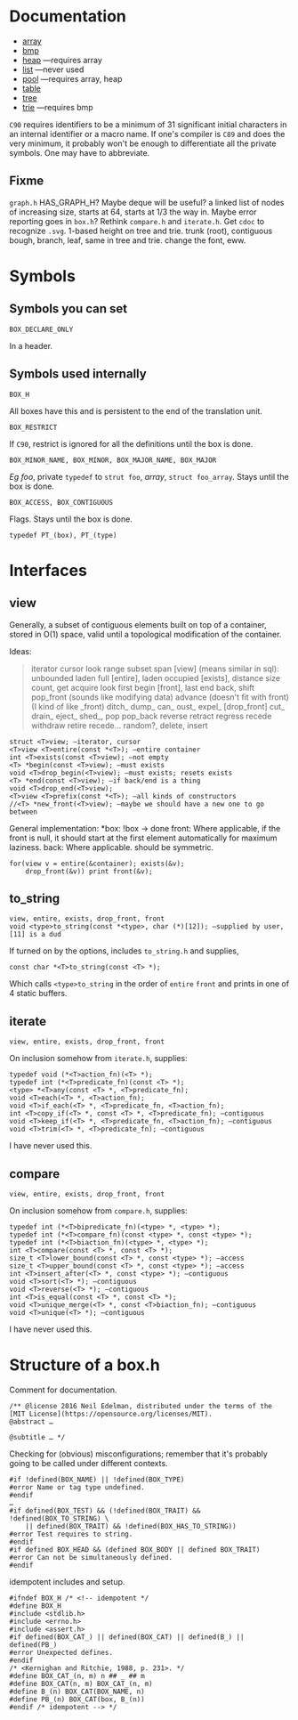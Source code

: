 # Documentation

* [array](array.md)
* [bmp](bmp.md)
* [heap](heap.mb) —requires array
* [list](list.md) —never used
* [pool](pool.md) —requires array, heap
* [table](table.md)
* [tree](tree.md)
* [trie](trie.md) —requires bmp

`C90` requires identifiers to be a minimum of 31 significant initial characters in an internal
identifier or a macro name. If one's compiler is `C89` and does the very minimum, it
probably won't be enough to differentiate all the private symbols. One may have to
abbreviate.

## Fixme

`graph.h` HAS_GRAPH_H?
Maybe deque will be useful? a linked list of nodes of increasing size, starts at 64, starts at
1/3 the way in.
Maybe error reporting goes in `box.h`?
Rethink `compare.h` and `iterate.h`.
Get `cdoc` to recognize `.svg`.
1-based height on tree and trie.
trunk (root), contiguous bough, branch, leaf, same in tree and trie.
change the font, eww.

# Symbols

## Symbols you can set

	BOX_DECLARE_ONLY
In a header.

## Symbols used internally

	BOX_H
All boxes have this and is persistent to the end of the translation unit.

	BOX_RESTRICT
If `C90`, restrict is ignored for all the definitions until the box is done.

	BOX_MINOR_NAME, BOX_MINOR, BOX_MAJOR_NAME, BOX_MAJOR
_Eg_ _foo_, private `typedef` to `strut foo`, _array_, `struct foo_array`. Stays until the box is done.

	BOX_ACCESS, BOX_CONTIGUOUS
Flags. Stays until the box is done.

	typedef PT_(box), PT_(type)

# Interfaces

## view

Generally, a subset of contiguous elements built on top of a container, stored in O(1) space, valid until a topological modification of the container.

Ideas:
> iterator cursor look range subset span [view] (means similar in sql): unbounded laden full [entire], laden occupied [exists], distance size count, get acquire look first begin [front], last end back, shift pop_front (sounds like modifying data) advance (doesn't fit with front) (I kind of like \_front) ditch_ dump_ can_ oust_ expel_ [drop_front] cut_ drain_ eject_ shed_, pop pop_back reverse retract regress recede withdraw retire recede… random?, delete, insert

	struct <T>view; —iterator, cursor
	<T>view <T>entire(const *<T>); —entire container
	int <T>exists(const <T>view); —not empty
	<T> *begin(const <T>view); —must exists
	void <T>drop_begin(<T>view); —must exists; resets exists
	<T> *end(const <T>view); —if back/end is a thing
	void <T>drop_end(<T>view);
	<T>view <T>prefix(const *<T>); —all kinds of constructors
	//<T> *new_front(<T>view); —maybe we should have a new one to go between

General implementation:
*box: !box -> done
front: Where applicable, if the front is null, it should start at the first element automatically for maximum laziness.
back: Where applicable. should be symmetric.

	for(view v = entire(&container); exists(&v);
		drop_front(&v)) print front(&v);

## to_string

	view, entire, exists, drop_front, front
	void <type>to_string(const *<type>, char (*)[12]); —supplied by user, [11] is a dud

If turned on by the options, includes `to_string.h` and supplies,

	const char *<T>to_string(const <T> *);

Which calls `<type>to_string` in the order of `entire` `front` and prints in one of 4 static buffers.

## iterate

	view, entire, exists, drop_front, front

On inclusion somehow from `iterate.h`, supplies:

	typedef void (*<T>action_fn)(<T> *);
	typedef int (*<T>predicate_fn)(const <T> *);
	<type> *<T>any(const <T> *, <T>predicate_fn);
	void <T>each(<T> *, <T>action_fn);
	void <T>if_each(<T> *, <T>predicate_fn, <T>action_fn);
	int <T>copy_if(<T> *, const <T> *, <T>predicate_fn); —contiguous
	void <T>keep_if(<T> *, <T>predicate_fn, <T>action_fn); —contiguous
	void <T>trim(<T> *, <T>predicate_fn); —contiguous

I have never used this.

## compare

	view, entire, exists, drop_front, front

On inclusion somehow from `compare.h`, supplies:

	typedef int (*<T>bipredicate_fn)(<type> *, <type> *);
	typedef int (*<T>compare_fn)(const <type> *, const <type> *);
	typedef int (*<T>biaction_fn)(<type> *, <type> *);
	int <T>compare(const <T> *, const <T> *);
	size_t <T>lower_bound(const <T> *, const <type> *); —access
	size_t <T>upper_bound(const <T> *, const <type> *); —access
	int <T>insert_after(<T> *, const <type> *); —contiguous
	void <T>sort(<T> *); —contiguous
	void <T>reverse(<T> *); —contiguous
	int <T>is_equal(const <T> *, const <T> *);
	void <T>unique_merge(<T> *, const <T>biaction_fn); —contiguous
	void <T>unique(<T> *); —contiguous

I have never used this.

# Structure of a box.h

Comment for documentation.

	/** @license 2016 Neil Edelman, distributed under the terms of the
	[MIT License](https://opensource.org/licenses/MIT).
	@abstract …

	@subtitle … */

Checking for (obvious) misconfigurations; remember that it's probably going to be called under different contexts.

	#if !defined(BOX_NAME) || !defined(BOX_TYPE)
	#error Name or tag type undefined.
	#endif
	…
	#if defined(BOX_TEST) && (!defined(BOX_TRAIT) && !defined(BOX_TO_STRING) \
		|| defined(BOX_TRAIT) && !defined(BOX_HAS_TO_STRING))
	#error Test requires to string.
	#endif
	#if defined BOX_HEAD && (defined BOX_BODY || defined BOX_TRAIT)
	#error Can not be simultaneously defined.
	#endif

idempotent includes and setup.

	#ifndef BOX_H /* <!-- idempotent */
	#define BOX_H
	#include <stdlib.h>
	#include <errno.h>
	#include <assert.h>
	#if defined(BOX_CAT_) || defined(BOX_CAT) || defined(B_) || defined(PB_)
	#error Unexpected defines.
	#endif
	/* <Kernighan and Ritchie, 1988, p. 231>. */
	#define BOX_CAT_(n, m) n ## _ ## m
	#define BOX_CAT(n, m) BOX_CAT_(n, m)
	#define B_(n) BOX_CAT(BOX_NAME, n)
	#define PB_(n) BOX_CAT(box, B_(n))
	#endif /* idempotent --> */

